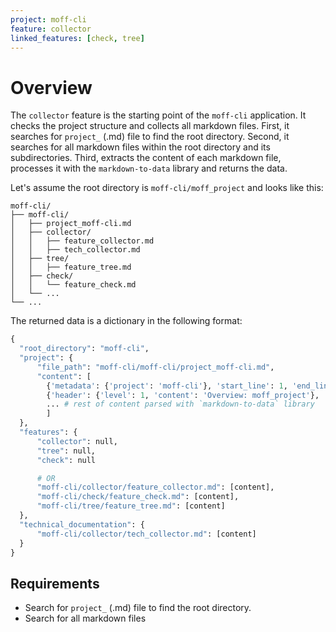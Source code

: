 ```yaml
---
project: moff-cli
feature: collector
linked_features: [check, tree]
---
```


# Overview

The `collector` feature is the starting point of the `moff-cli` application. It checks the project structure and collects all markdown files.
First, it searches for `project_` (.md) file to find the root directory. Second, it searches for all markdown files within the root directory and its subdirectories. Third, extracts the content of each markdown file, processes it with the `markdown-to-data` library and returns the data.

Let's assume the root directory is `moff-cli/moff_project` and looks like this:

```
moff-cli/
├── moff-cli/
│   ├── project_moff-cli.md
│   ├── collector/
│   │   ├── feature_collector.md
│   │   ├── tech_collector.md
│   ├── tree/
│   │   ├── feature_tree.md
│   ├── check/
│   │   └── feature_check.md
│   └── ...
└── ...
```

The returned data is a dictionary in the following format:

```python
{
  "root_directory": "moff-cli",
  "project": {
      "file_path": "moff-cli/moff-cli/project_moff-cli.md",
      "content": [
        {'metadata': {'project': 'moff-cli'}, 'start_line': 1, 'end_line': 3},
        {'header': {'level': 1, 'content': 'Overview: moff_project'}, 'start_line': 5, 'end_line': 5},
        ... # rest of content parsed with `markdown-to-data` library
        ]
  },
  "features": {
      "collector": null,
      "tree": null,
      "check": null

      # OR
      "moff-cli/collector/feature_collector.md": [content],
      "moff-cli/check/feature_check.md": [content],
      "moff-cli/tree/feature_tree.md": [content]
  },
  "technical_documentation": {
      "moff-cli/collector/tech_collector.md": [content]
  }
}
```

## Requirements

- Search for `project_` (.md) file to find the root directory.
- Search for all markdown files
